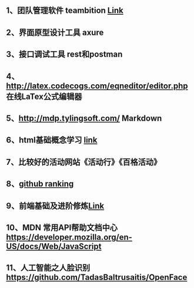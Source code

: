 
## 1、团队管理软件 teambition <a href="https://www.teambition.com">Link</a>
## 2、界面原型设计工具 axure ##
## 3、接口调试工具 rest和postman ##
## 4、http://latex.codecogs.com/eqneditor/editor.php 在线LaTex公式编辑器 
## 5、http://mdp.tylingsoft.com/ Markdown
## 6、html基础概念学习 <a href="https://www.jianshu.com/p/c3e1e39890fb?utm_source=hao.caibaojian.com/">link</a>
## 7、比较好的活动网站《活动行》《百格活动》
## 8、<a href='https://gitstar-ranking.com/'>github ranking</a>
## 9、前端基础及进阶修炼<a href='https://www.freecodecamp.cn/home'>Link</a>
## 10、MDN 常用API帮助文档中心 https://developer.mozilla.org/en-US/docs/Web/JavaScript
## 11、人工智能之人脸识别 https://github.com/TadasBaltrusaitis/OpenFace
